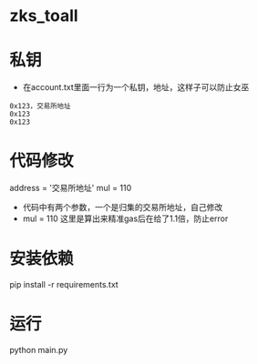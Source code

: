 # zks_toall

# 私钥
* 在account.txt里面一行为一个私钥，地址，这样子可以防止女巫
```
0x123，交易所地址
0x123
0x123
```
# 代码修改

address = '交易所地址'
mul = 110

* 代码中有两个参数，一个是归集的交易所地址，自己修改
* mul = 110 这里是算出来精准gas后在给了1.1倍，防止error

# 安装依赖

pip install -r requirements.txt

# 运行

python main.py